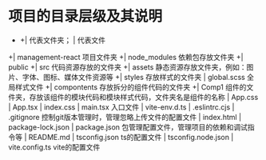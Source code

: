 # 项目的目录层级及其说明

- +| 代表文件夹； | 代表文件

+| management-react 项目文件夹
  +| node_modules 依赖包存放文件夹
  +| public
  +| src 代码资源存放的文件夹
  +| assets 静态资源存放文件夹，例如：图片、字体、图标、媒体文件资源等
    +| styles 存放样式的文件夹
      | global.scss 全局样式文件
  +| compontents 存放拆分的组件代码的文件夹
    +| Comp1 组件的文件夹，存放该组件的模块代码和模块样式代码，文件夹名是组件的名称
   | App.css
   | App.tsx
   | index.css
   | main.tsx 入口文件
   | vite-env.d.ts
   | .eslintrc.cjs
   | .gitignore 控制git版本管理时，管理忽略上传文件的配置文件
   | index.html
   | package-lock.json
   | package.json 包管理配置文件，管理项目的依赖和调试指令等
   | README.md
   | tsconfig.json ts的配置文件
   | tsconfig.node.json
   | vite.config.ts vite的配置文件
